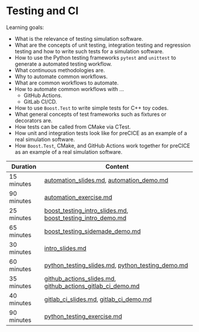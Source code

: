# Testing and CI

Learning goals:

- What is the relevance of testing simulation software.
- What are the concepts of unit testing, integration testing and regression testing and how to write such tests for a simulation software.
- How to use the Python testing frameworks `pytest` and `unittest` to generate a automated testing workflow.
- What continuous methodologies are.
- Why to automate common workflows.
- What are common workflows to automate.
- How to automate common workflows with ...
    - GitHub Actions.
    - GitLab CI/CD.
- How to use `Boost.Test` to write simple tests for C++ toy codes.
- What general concepts of test frameworks such as fixtures or decorators are.
- How tests can be called from CMake via CTest.
- How unit and integration tests look like for preCICE as an example of a real simulation software.
- How `Boost.Test`, CMake, and GitHub Actions work together for preCICE as an example of a real simulation software.

| Duration | Content |
| --- | --- |
| 15 minutes | [automation_slides.md](https://github.com/Simulation-Software-Engineering/Lecture-Material/blob/main/05_testing_and_ci/automation_slides.md), [automation_demo.md](https://github.com/Simulation-Software-Engineering/Lecture-Material/blob/main/05_testing_and_ci/automation_demo.md) |
| 90 minutes | [automation_exercise.md](https://github.com/Simulation-Software-Engineering/Lecture-Material/blob/main/05_testing_and_ci/automation_exercise.md) |
| 25 minutes | [boost_testing_intro_slides.md](https://github.com/Simulation-Software-Engineering/Lecture-Material/blob/main/05_testing_and_ci/boost_testing_intro_slides.md), [boost_testing_intro_demo.md](https://github.com/Simulation-Software-Engineering/Lecture-Material/blob/main/05_testing_and_ci/boost_testing_intro_demo.md) |
| 65 minutes | [boost_testing_sidemade_demo.md](https://github.com/Simulation-Software-Engineering/Lecture-Material/blob/main/05_testing_and_ci/boost_testing_sidemade_demo.md) |
| 30 minutes | [intro_slides.md](https://github.com/Simulation-Software-Engineering/Lecture-Material/blob/main/05_testing_and_ci/intro_slides.md) |
| 60 minutes | [python_testing_slides.md](https://github.com/Simulation-Software-Engineering/Lecture-Material/blob/main/05_testing_and_ci/python_testing_slides.md), [python_testing_demo.md](https://github.com/Simulation-Software-Engineering/Lecture-Material/blob/main/05_testing_and_ci/python_testing_demo.md) |
| 35 minutes | [github_actions_slides.md](https://github.com/Simulation-Software-Engineering/Lecture-Material/blob/main/05_testing_and_ci/github_actions_slides.md), [github_actions_gitlab_ci_demo.md](https://github.com/Simulation-Software-Engineering/Lecture-Material/blob/main/05_testing_and_ci/github_actions_gitlab_ci_demo.md) |
| 40 minutes | [gitlab_ci_slides.md](https://github.com/Simulation-Software-Engineering/Lecture-Material/blob/main/05_testing_and_ci/gitlab_ci_slides.md), [gitlab_ci_demo.md](https://github.com/Simulation-Software-Engineering/Lecture-Material/blob/main/05_testing_and_ci/gitlab_ci_demo.md) |
| 90 minutes | [python_testing_exercise.md](https://github.com/Simulation-Software-Engineering/Lecture-Material/blob/main/05_testing_and_ci/python_testing_exercise.md) |

